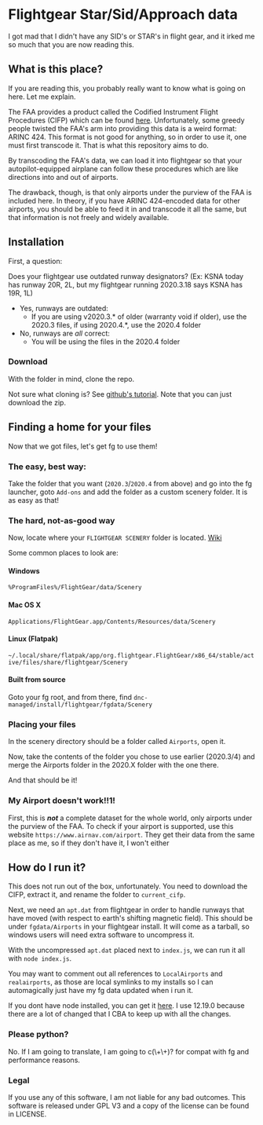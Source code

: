 # Flightgear Star/Sid/Approach data

I got mad that I didn't have any SID's or STAR's in flight gear, and it irked me so much that you are now reading this.

## What is this place?
If you are reading this, you probably really want to know what is going on here. Let me explain.

The FAA provides a product called the Codified Instrument Flight Procedures (CIFP) which can be found [here](https://www.faa.gov/air_traffic/flight_info/aeronav/digital_products/cifp/download/). Unfortunately, some greedy people twisted the FAA's arm into providing this data is a weird format: ARINC 424. This format is not good for anything, so in order to use it, one must first transcode it. That is what this repository aims to do.

By transcoding the FAA's data, we can load it into flightgear so that your autopilot-equipped airplane can follow these procedures which are like directions into and out of airports.

The drawback, though, is that only airports under the purview of the FAA is included here. In theory, if you have ARINC 424-encoded data for other airports, you should be able to feed it in and transcode it all the same, but that information is not freely and widely available.

## Installation
First, a question:

Does your flightgear use outdated runway designators? (Ex: KSNA today has runway 20R, 2L, but my flightgear running 2020.3.18 says KSNA has 19R, 1L)

- Yes, runways are outdated:
  - If you are using v2020.3.* of older (warranty void if older), use the 2020.3 files, if using 2020.4.*, use the 2020.4 folder 
- No, runways are *all* correct:
  - You will be using the files in the 2020.4 folder

### Download
With the folder in mind, clone the repo. 

Not sure what cloning is? See [github's tutorial](https://docs.github.com/en/repositories/creating-and-managing-repositories/cloning-a-repository). Note that you can just download the zip.

## Finding a home for your files
Now that we got files, let's get fg to use them!

### The easy, best way:
Take the folder that you want (`2020.3`/`2020.4` from above) and go into the fg launcher, goto `Add-ons` and add the folder as a custom scenery folder. It is as easy as that! 

### The hard, not-as-good way
Now, locate where your `FLIGHTGEAR SCENERY` folder is located. [Wiki](https://wiki.flightgear.org/$FG_SCENERY)

Some common places to look are:

#### Windows
`%ProgramFiles%/FlightGear/data/Scenery`
#### Mac OS X
`Applications/FlightGear.app/Contents/Resources/data/Scenery`
#### Linux (Flatpak)
`~/.local/share/flatpak/app/org.flightgear.FlightGear/x86_64/stable/active/files/share/flightgear/Scenery`
#### Built from source
Goto your fg root, and from there, find
`dnc-managed/install/flightgear/fgdata/Scenery`

### Placing your files
In the scenery directory should be a folder called `Airports`, open it.

Now, take the contents of the folder you chose to use earlier (2020.3/4) and merge the Airports folder in the 2020.X folder with the one there.

And that should be it!

### My Airport doesn't work!!1!
First, this is ***not*** a complete dataset for the whole world, only airports under the purview of the FAA. To check if your airport is supported, use this website `https://www.airnav.com/airport`. They get their data from the same place as me, so if they don't have it, I won't either

## How do I run it?
This does not run out of the box, unfortunately. You need to download the CIFP, extract it, and rename the folder to `current_cifp`.

Next, we need an `apt.dat` from flightgear in order to handle runways that have moved (with respect to earth's shifting magnetic field). This should be under `fgdata/Airports` in your flightgear install. It will come as a tarball, so windows users will need extra software to uncompress it.

With the uncompressed `apt.dat` placed next to `index.js`, we can run it all with `node index.js`. 

You may want to comment out all references to `LocalAirports` and `realairports`, as those are local symlinks to my installs so I can automagically just have my fg data updated when i run it.

If you dont have node installed, you can get it [here](https://nodejs.org/en/download). I use 12.19.0 because there are a lot of changed that I CBA to keep up with all the changes.

### Please python?
No. If I am going to translate, I am going to c(\\+\\+)? for compat with fg and performance reasons.

### Legal
If you use any of this software, I am not liable for any bad outcomes. 
This software is released under GPL V3 and a copy of the license can be found in LICENSE.
